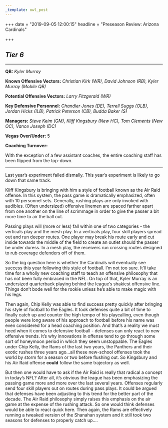 ```yaml
---
_template: owl_post
---
```


+++
date = "2019-09-05 12:00:15"
headline = "Preseason Review: Arizona Cardinals"

+++
## **_Tier 6_**

***

**QB:** _Kyler Murray_

**Known Offensive Vectors:** _Christian Kirk (WR), David Johnson (RB), Kyler Murray (Mobile QB)_

**Potential Offensive Vectors:** _Larry Fitzgerald (WR)_

**Key Defensive Personnel:** _Chandler Jones (DE), Terrell Suggs (OLB), Jordan Hicks (ILB), Patrick Peterson (CB), Budda Baker (S)_

**Managers:** _Steve Keim (GM), Kliff Kingsbury (New HC), Tom Clements (New OC), Vance Joseph (DC)_

**Vegas Over/Under:** 5

**Coaching Turnover:**

With the exception of a few assistant coaches, the entire coaching staff has been flipped from the top-down.

***

Last year’s experiment failed dismally. This year’s experiment is likely to go down that same track.

Kliff Kingsbury is bringing with him a style of football known as the Air Raid offense. In this system, the pass game is dramatically emphasized, often with 10 personnel sets. Generally, rushing plays are only invoked with audibles. (Often undersized) offensive linemen are spaced farther apart from one another on the line of scrimmage in order to give the passer a bit more time to air the ball out.

Passing plays will (more or less) fall within one of two categories - the verticals play and the mesh play. In a verticals play, four skill players spread out and run deeper routes. One player may break his route early and cut inside towards the middle of the field to create an outlet should the passer be under duress. In a mesh play, the receivers run crossing routes designed to rub coverage defenders off of them.

So the big question here is whether the Cardinals will eventually see success this year following this style of football. I’m not too sure. It’ll take time for a wholly new coaching staff to teach an offensive philosophy that has not been fully embraced in the NFL. On top of that, Kyler Murray is an undersized quarterback playing behind the league’s shakiest offensive line. Things don’t bode well for the rookie unless he’s able to make magic with his legs.

Then again, Chip Kelly was able to find success pretty quickly after bringing his style of football to the Eagles. It took defenses quite a bit of time to finally catch up and counter the high tempo of his playcalling, even though people were long aware of his approach to football before his name was even considered for a head coaching position. And that’s a reality we must heed when it comes to defensive football - defenses can only react to new offensive trends. It’s why innovations in offense tend to go through some sort of honeymoon period in which they seem unstoppable. The Eagles under Chip Kelly, the Rams of the last two years, the Panthers and their exotic rushes three years ago...all these new-school offenses took the world by storm for a season or two before flushing out. So Kingsbury and his Air Raid offense **could** follow the same trajectory as well.

But then one would have to ask if the Air Raid is really that radical a concept in today’s NFL? After all, it’s obvious the league has been emphasizing the passing game more and more over the last several years. Offenses regularly send four skill players out on routes during pass plays. It could be argued that defenses have been adjusting to this trend for the better part of the decade. The Air Raid philosophy simply raises this emphasis on the air game at the expense of the rushing attack. So one would think defenses would be able to react quick here. Then again, the Rams are effectively running a tweaked version of the Shanahan system and it still took two seasons for defenses to properly catch up….
